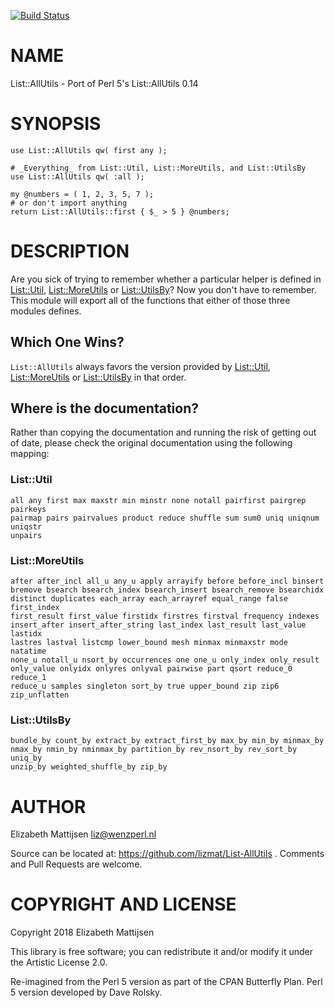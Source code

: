 [![Build Status](https://travis-ci.org/lizmat/List-AllUtils.svg?branch=master)](https://travis-ci.org/lizmat/List-AllUtils)

NAME
====

List::AllUtils - Port of Perl 5's List::AllUtils 0.14

SYNOPSIS
========

    use List::AllUtils qw( first any );
     
    # _Everything_ from List::Util, List::MoreUtils, and List::UtilsBy
    use List::AllUtils qw( :all );
     
    my @numbers = ( 1, 2, 3, 5, 7 );
    # or don't import anything
    return List::AllUtils::first { $_ > 5 } @numbers;

DESCRIPTION
===========

Are you sick of trying to remember whether a particular helper is defined in [List::Util](List::Util), [List::MoreUtils](List::MoreUtils) or [List::UtilsBy](List::UtilsBy)? Now you don't have to remember. This module will export all of the functions that either of those three modules defines.

Which One Wins?
---------------

`List::AllUtils` always favors the version provided by [List::Util](List::Util), [List::MoreUtils](List::MoreUtils) or [List::UtilsBy](List::UtilsBy) in that order.

Where is the documentation?
---------------------------

Rather than copying the documentation and running the risk of getting out of date, please check the original documentation using the following mapping:

### List::Util

    all any first max maxstr min minstr none notall pairfirst pairgrep pairkeys
    pairmap pairs pairvalues product reduce shuffle sum sum0 uniq uniqnum uniqstr
    unpairs

### List::MoreUtils

    after after_incl all_u any_u apply arrayify before before_incl binsert
    bremove bsearch bsearch_index bsearch_insert bsearch_remove bsearchidx
    distinct duplicates each_array each_arrayref equal_range false first_index
    first_result first_value firstidx firstres firstval frequency indexes
    insert_after insert_after_string last_index last_result last_value lastidx
    lastres lastval listcmp lower_bound mesh minmax minmaxstr mode natatime
    none_u notall_u nsort_by occurrences one one_u only_index only_result
    only_value onlyidx onlyres onlyval pairwise part qsort reduce_0 reduce_1
    reduce_u samples singleton sort_by true upper_bound zip zip6 zip_unflatten

### List::UtilsBy

    bundle_by count_by extract_by extract_first_by max_by min_by minmax_by
    nmax_by nmin_by nminmax_by partition_by rev_nsort_by rev_sort_by uniq_by
    unzip_by weighted_shuffle_by zip_by

AUTHOR
======

Elizabeth Mattijsen <liz@wenzperl.nl>

Source can be located at: https://github.com/lizmat/List-AllUtils . Comments and Pull Requests are welcome.

COPYRIGHT AND LICENSE
=====================

Copyright 2018 Elizabeth Mattijsen

This library is free software; you can redistribute it and/or modify it under the Artistic License 2.0.

Re-imagined from the Perl 5 version as part of the CPAN Butterfly Plan. Perl 5 version developed by Dave Rolsky.

